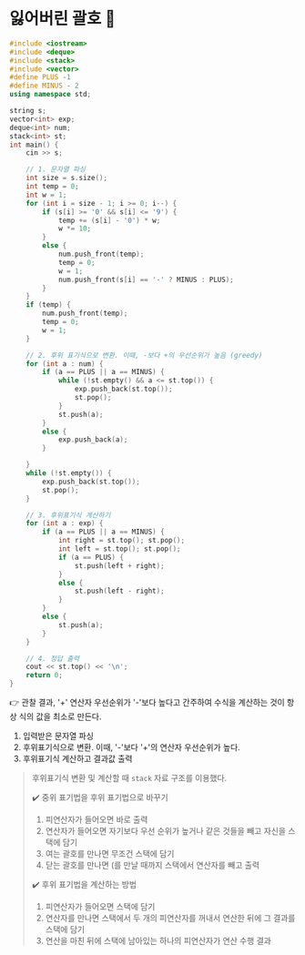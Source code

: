 # 잃어버린 괄호 🥈

```cpp
#include <iostream>
#include <deque>
#include <stack>
#include <vector>
#define PLUS -1
#define MINUS - 2
using namespace std;

string s;
vector<int> exp;
deque<int> num;
stack<int> st;
int main() {
    cin >> s;

    // 1. 문자열 파싱
    int size = s.size();
    int temp = 0;
    int w = 1;
    for (int i = size - 1; i >= 0; i--) {
        if (s[i] >= '0' && s[i] <= '9') {
            temp += (s[i] - '0') * w;
            w *= 10;
        }
        else {
            num.push_front(temp);
            temp = 0;
            w = 1;
            num.push_front(s[i] == '-' ? MINUS : PLUS);
        }
    }
    if (temp) {
        num.push_front(temp);
        temp = 0;
        w = 1;
    }

    // 2. 후위 표기식으로 변환. 이때, -보다 +의 우선순위가 높음 (greedy)
    for (int a : num) {
        if (a == PLUS || a == MINUS) {
            while (!st.empty() && a <= st.top()) {
                exp.push_back(st.top());
                st.pop();
            }
            st.push(a);
        }
        else {
            exp.push_back(a);
        }

    }
    while (!st.empty()) {
        exp.push_back(st.top());
        st.pop();
    }

    // 3. 후위표기식 계산하기
    for (int a : exp) {
        if (a == PLUS || a == MINUS) {
            int right = st.top(); st.pop();
            int left = st.top(); st.pop();
            if (a == PLUS) {
                st.push(left + right);
            }
            else {
                st.push(left - right);
            }
        }
        else {
            st.push(a);
        }
    }

    // 4. 정답 출력
    cout << st.top() << '\n';
    return 0;
}
```

👉 관찰 결과, '+' 연산자 우선순위가 '-'보다 높다고 간주하여 수식을 계산하는 것이 항상 식의 값을 최소로 만든다.

1. 입력받은 문자열 파싱
2. 후위표기식으로 변환. 이때, '-'보다 '+'의 연산자 우선순위가 높다.
3. 후위표기식 계산하고 결과값 출력

> 후위표기식 변환 및 계산할 때 `stack` 자료 구조를 이용했다.
>
> ✔️ 중위 표기법을 후위 표기법으로 바꾸기
>
> 1. 피연산자가 들어오면 바로 출력
> 2. 연산자가 들어오면 자기보다 우선 순위가 높거나 같은 것들을 빼고 자신을 스택에 담기
> 3. 여는 괄호를 만나면 무조건 스택에 담기
> 4. 닫는 괄호를 만나면 (를 만날 때까지 스택에서 연산자를 빼고 출력
>
> ✔️ 후위 표기법을 계산하는 방법
>
> 1.  피연산자가 들어오면 스택에 담기
> 2.  연산자를 만나면 스택에서 두 개의 피연산자를 꺼내서 연산한 뒤에 그 결과를 스택에 담기
> 3.  연산을 마친 뒤에 스택에 남아있는 하나의 피연산자가 연산 수행 결과
